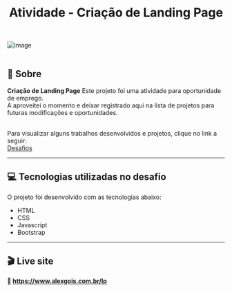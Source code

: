<h1 align="center">Atividade - Criação de Landing Page</h1><br>

![image](/preview/preview.png)<br><br>

## 📃 Sobre
**Criação de Landing Page** 
Este projeto foi uma atividade para oportunidade de emprego.<br>
A aproveitei o momento e deixar registrado aqui na lista de projetos para futuras modificações e oportunidades.<br><br>


Para visualizar alguns trabalhos desenvolvidos e projetos, clique no link a seguir: <br>
[Desafios](https://alexgois.com.br/)

---------------------------------------------------------------------------------------------------

## 💻 Tecnologias utilizadas no desafio
O projeto foi desenvolvido com as tecnologias abaixo: <br>

* HTML
* CSS
* Javascript
* Bootstrap

----------------------------------------------------------------------------------------------------

## 🎬 Live site
**🔗️ https://www.alexgois.com.br/lp**
